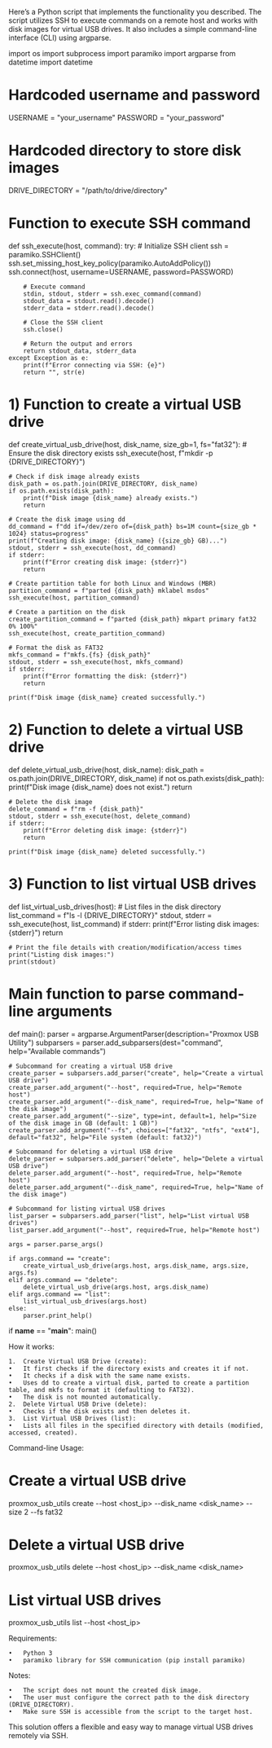 Here’s a Python script that implements the functionality you described. The script utilizes SSH to execute commands on a remote host and works with disk images for virtual USB drives. It also includes a simple command-line interface (CLI) using argparse.

import os
import subprocess
import paramiko
import argparse
from datetime import datetime


# Hardcoded username and password
USERNAME = "your_username"
PASSWORD = "your_password"

# Hardcoded directory to store disk images
DRIVE_DIRECTORY = "/path/to/drive/directory"

# Function to execute SSH command
def ssh_execute(host, command):
    try:
        # Initialize SSH client
        ssh = paramiko.SSHClient()
        ssh.set_missing_host_key_policy(paramiko.AutoAddPolicy())
        ssh.connect(host, username=USERNAME, password=PASSWORD)

        # Execute command
        stdin, stdout, stderr = ssh.exec_command(command)
        stdout_data = stdout.read().decode()
        stderr_data = stderr.read().decode()

        # Close the SSH client
        ssh.close()

        # Return the output and errors
        return stdout_data, stderr_data
    except Exception as e:
        print(f"Error connecting via SSH: {e}")
        return "", str(e)


# 1) Function to create a virtual USB drive
def create_virtual_usb_drive(host, disk_name, size_gb=1, fs="fat32"):
    # Ensure the disk directory exists
    ssh_execute(host, f"mkdir -p {DRIVE_DIRECTORY}")
    
    # Check if disk image already exists
    disk_path = os.path.join(DRIVE_DIRECTORY, disk_name)
    if os.path.exists(disk_path):
        print(f"Disk image {disk_name} already exists.")
        return

    # Create the disk image using dd
    dd_command = f"dd if=/dev/zero of={disk_path} bs=1M count={size_gb * 1024} status=progress"
    print(f"Creating disk image: {disk_name} ({size_gb} GB)...")
    stdout, stderr = ssh_execute(host, dd_command)
    if stderr:
        print(f"Error creating disk image: {stderr}")
        return

    # Create partition table for both Linux and Windows (MBR)
    partition_command = f"parted {disk_path} mklabel msdos"
    ssh_execute(host, partition_command)

    # Create a partition on the disk
    create_partition_command = f"parted {disk_path} mkpart primary fat32 0% 100%"
    ssh_execute(host, create_partition_command)

    # Format the disk as FAT32
    mkfs_command = f"mkfs.{fs} {disk_path}"
    stdout, stderr = ssh_execute(host, mkfs_command)
    if stderr:
        print(f"Error formatting the disk: {stderr}")
        return

    print(f"Disk image {disk_name} created successfully.")
    

# 2) Function to delete a virtual USB drive
def delete_virtual_usb_drive(host, disk_name):
    disk_path = os.path.join(DRIVE_DIRECTORY, disk_name)
    if not os.path.exists(disk_path):
        print(f"Disk image {disk_name} does not exist.")
        return

    # Delete the disk image
    delete_command = f"rm -f {disk_path}"
    stdout, stderr = ssh_execute(host, delete_command)
    if stderr:
        print(f"Error deleting disk image: {stderr}")
        return

    print(f"Disk image {disk_name} deleted successfully.")


# 3) Function to list virtual USB drives
def list_virtual_usb_drives(host):
    # List files in the disk directory
    list_command = f"ls -l {DRIVE_DIRECTORY}"
    stdout, stderr = ssh_execute(host, list_command)
    if stderr:
        print(f"Error listing disk images: {stderr}")
        return

    # Print the file details with creation/modification/access times
    print("Listing disk images:")
    print(stdout)


# Main function to parse command-line arguments
def main():
    parser = argparse.ArgumentParser(description="Proxmox USB Utility")
    subparsers = parser.add_subparsers(dest="command", help="Available commands")

    # Subcommand for creating a virtual USB drive
    create_parser = subparsers.add_parser("create", help="Create a virtual USB drive")
    create_parser.add_argument("--host", required=True, help="Remote host")
    create_parser.add_argument("--disk_name", required=True, help="Name of the disk image")
    create_parser.add_argument("--size", type=int, default=1, help="Size of the disk image in GB (default: 1 GB)")
    create_parser.add_argument("--fs", choices=["fat32", "ntfs", "ext4"], default="fat32", help="File system (default: fat32)")

    # Subcommand for deleting a virtual USB drive
    delete_parser = subparsers.add_parser("delete", help="Delete a virtual USB drive")
    delete_parser.add_argument("--host", required=True, help="Remote host")
    delete_parser.add_argument("--disk_name", required=True, help="Name of the disk image")

    # Subcommand for listing virtual USB drives
    list_parser = subparsers.add_parser("list", help="List virtual USB drives")
    list_parser.add_argument("--host", required=True, help="Remote host")

    args = parser.parse_args()

    if args.command == "create":
        create_virtual_usb_drive(args.host, args.disk_name, args.size, args.fs)
    elif args.command == "delete":
        delete_virtual_usb_drive(args.host, args.disk_name)
    elif args.command == "list":
        list_virtual_usb_drives(args.host)
    else:
        parser.print_help()


if __name__ == "__main__":
    main()

How it works:

	1.	Create Virtual USB Drive (create):
	•	It first checks if the directory exists and creates it if not.
	•	It checks if a disk with the same name exists.
	•	Uses dd to create a virtual disk, parted to create a partition table, and mkfs to format it (defaulting to FAT32).
	•	The disk is not mounted automatically.
	2.	Delete Virtual USB Drive (delete):
	•	Checks if the disk exists and then deletes it.
	3.	List Virtual USB Drives (list):
	•	Lists all files in the specified directory with details (modified, accessed, created).

Command-line Usage:

# Create a virtual USB drive
proxmox_usb_utils create --host <host_ip> --disk_name <disk_name> --size 2 --fs fat32

# Delete a virtual USB drive
proxmox_usb_utils delete --host <host_ip> --disk_name <disk_name>

# List virtual USB drives
proxmox_usb_utils list --host <host_ip>

Requirements:

	•	Python 3
	•	paramiko library for SSH communication (pip install paramiko)

Notes:

	•	The script does not mount the created disk image.
	•	The user must configure the correct path to the disk directory (DRIVE_DIRECTORY).
	•	Make sure SSH is accessible from the script to the target host.

This solution offers a flexible and easy way to manage virtual USB drives remotely via SSH.